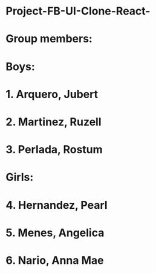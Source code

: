 # Project-FB-UI-Clone-React-
# Group members:

# Boys:
# 1. Arquero, Jubert
# 2. Martinez, Ruzell
# 3. Perlada, Rostum

# Girls:
# 4. Hernandez, Pearl
# 5. Menes, Angelica
# 6. Nario, Anna Mae
